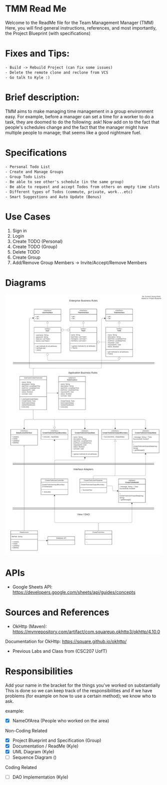 # TMM Read Me

Welcome to the ReadMe file for the Team Management Manager (TMM)
Here, you will find general instructions, references, and most importantly, the Project Blueprint (with specifications)

# Fixes and Tips:

    - Build -> Rebuild Project (can fix some issues)
    - Delete the remote clone and reclone from VCS
    - Go talk to Kyle :)

# Brief description:

TMM aims to make managing time management in a group environment easy. For example, before a manager can set a time for a worker to do a task, they are doomed to do the following: ask! Now add on to the fact that people's schedules change and the fact that the manager might have multiple people to manage; that seems like a good nightmare fuel.

# Specifications

    - Personal Todo List
    - Create and Manage Groups
    - Group Todo Lists
    - Be able to see other's schedule (in the same group)
    - Be able to request and accept Todos from others on empty time slots
    - Different types of Todos (commute, private, work...etc)
    - Smart Suggestions and Auto Update (Bonus)

# Use Cases
1. Sign in
2. Login
3. Create TODO (Personal)
4. Create TODO (Group)
5. Delete TODO
6. Create Group
7. Add/Remove Group Members -> Invite/Accept/Remove Members
 

# Diagrams

![UML Diagram (CreateTodoUser).png](photos%2FUML%20Diagram%20%28CreateTodoUser%29.png)


# APIs

- Google Sheets API: https://developers.google.com/sheets/api/guides/concepts

# Sources and References

- OkHttp (Maven): https://mvnrepository.com/artifact/com.squareup.okhttp3/okhttp/4.10.0

Documentation for OkHttp: https://square.github.io/okhttp/

- Previous Labs and Class from (CSC207 UofT)

# Responsibilities

Add your name in the bracket for the things you've worked on substantially
This is done so we can keep track of the responsibilities and if we have problems (for example on how to use a certain method); we know who to ask.

example:

- [x] NameOfArea (People who worked on the area)

Non-Coding Related
- [x]  Project Blueprint and Specification (Group)
- [x] Documentation / ReadMe (Kyle)
- [x] UML Diagram (Kyle)
- [ ] Sequence Diagram ()

Coding Related 
- [ ] DAO Implementation (Kyle)
